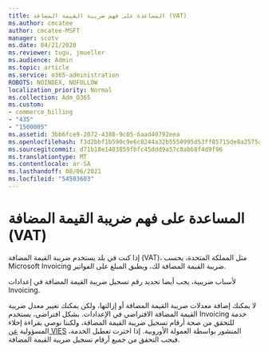 ```yaml
---
title: المساعدة على فهم ضريبة القيمة المضافة (VAT)
ms.author: cmcatee
author: cmcatee-MSFT
manager: scotv
ms.date: 04/21/2020
ms.reviewer: tugu, jmueller
ms.audience: Admin
ms.topic: article
ms.service: o365-administration
ROBOTS: NOINDEX, NOFOLLOW
localization_priority: Normal
ms.collection: Adm_O365
ms.custom:
- commerce_billing
- "435"
- "1500005"
ms.assetid: 3bb6fce9-2072-4380-9c05-6aad40792eea
ms.openlocfilehash: f3d2bbf1b590c9e6c0244a32b5550995d53ff05715de8a2575aa08052061de15
ms.sourcegitcommit: d71b18e1403859fbfc45ddd9a57c8ab68f4d9f96
ms.translationtype: MT
ms.contentlocale: ar-SA
ms.lasthandoff: 08/06/2021
ms.locfileid: "54503603"
---
```

# <a name="help-understanding-value-added-tax-vat"></a>المساعدة على فهم ضريبة القيمة المضافة (VAT)

إذا كنت في بلد يستخدم ضريبة القيمة المضافة (VAT)، مثل المملكة المتحدة، يحسب Microsoft Invoicing ضريبة القيمة المضافة لك، ويطبق المبلغ على الفواتير.
  
لأسباب ضريبية، يجب أيضا تحديد رقم تسجيل ضريبة القيمة المضافة في إعدادات Invoicing.
  
لا يمكنك إضافة معدلات ضريبة القيمة المضافة أو إزالتها، ولكن يمكنك تغيير معدل ضريبة القيمة المضافة الافتراضي في الإعدادات. بشكل افتراضي، يستخدم Invoicing خدمة للتحقق من صحة أرقام تسجيل ضريبة القيمة المضافة، ولكننا نوصي بقراءة إخلاء المسؤولية [عن VIES](https://go.microsoft.com/fwlink/?LinkID=841741) المنشور بواسطة العمولة الأوروبية. إذا اخترت تعطيل الخدمة، فيجب التحقق من جميع أرقام تسجيل ضريبة القيمة المضافة.